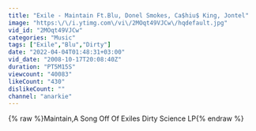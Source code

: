 ```yaml
---
title: "Exile - Maintain Ft.Blu, Donel Smokes, Ca$hiu$ King, Jontel"
image: "https:\/\/i.ytimg.com\/vi\/2MOqt49VJCw\/hqdefault.jpg"
vid_id: "2MOqt49VJCw"
categories: "Music"
tags: ["Exile","Blu","Dirty"]
date: "2022-04-04T01:48:31+03:00"
vid_date: "2008-10-17T20:08:40Z"
duration: "PT5M15S"
viewcount: "40083"
likeCount: "430"
dislikeCount: ""
channel: "anarkie"
---
```

{% raw %}Maintain,A Song Off Of Exiles Dirty Science LP{% endraw %}

